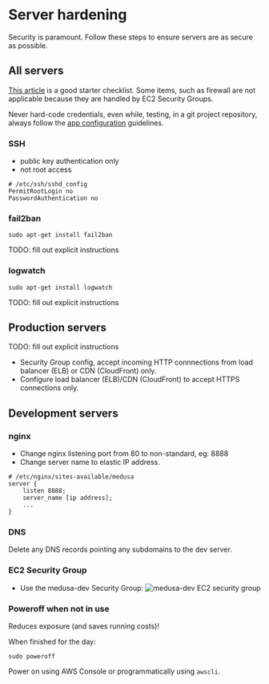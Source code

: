 # Server hardening

Security is paramount. Follow these steps to ensure servers are as secure as possible.

## All servers
[This article](https://www.codelitt.com/blog/my-first-10-minutes-on-a-server-primer-for-securing-ubuntu/) is a good starter checklist. Some items, such as firewall are not applicable because they are handled by EC2 Security Groups.

Never hard-code credentials, even while, testing, in a git project repository, always follow the [app configuration](configuration) guidelines.

### SSH
- public key authentication only
- not root access
```
# /etc/ssh/sshd_config
PermitRootLogin no
PasswordAuthentication no
```

### fail2ban
```
sudo apt-get install fail2ban
```
TODO: fill out explicit instructions

### logwatch
```
sudo apt-get install logwatch
```
TODO: fill out explicit instructions

## Production servers
TODO: fill out explicit instructions
- Security Group config, accept incoming HTTP connnections from load balancer (ELB) or CDN (CloudFront) only.
- Configure load balancer (ELB)/CDN (CloudFront) to accept HTTPS connections only.

## Development servers
### nginx
- Change nginx listening port from 80 to non-standard, eg: 8888
- Change server name to elastic IP address.
```
# /etc/nginx/sites-available/medusa
server {
    listen 8888;
    server_name [ip address];
    ...
}
```

### DNS
 Delete any DNS records pointing any subdomains to the dev server.

### EC2 Security Group
- Use the medusa-dev Security Group:
![medusa-dev EC2 security group](img/dev-server-ec2-sec-group.png)

### Poweroff when not in use
Reduces exposure (and saves running costs)!

When finished for the day:
```
sudo poweroff
```
Power on using AWS Console or programmatically using `awscli`.
